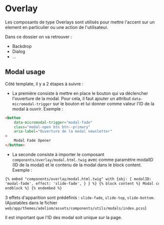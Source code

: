 # Overlay

Les composants de type Overlays sont utilisés pour mettre l'accent sur un element en particulier ou une action de l'utilisateur.

Dans ce dossier on va retrouver :

-   Backdrop
-   Dialog
-   ...

## Modal usage

Côté template, il y a 2 étapes à suivre :

-   La première consiste à mettre en place le bouton qui va déclencher l'ouverture de la modal. Pour cela, il faut ajouter un attribut `data-micromodal-trigger` sur le bouton et lui donner comme valeur l'ID de la modal à ouvrir. Exemple :

```html
<button
    data-micromodal-trigger="modal-fade"
    class="modal-open btn btn--primary"
    aria-label="Ouverture de la modal newsletter"
>
    Modal Fade Opener
</button>
```

-   La seconde consiste à importer le composant `components/overlay/modal.html.twig` avec comme paramètre modalID (ID de la modal) et le contenu de la modal dans le block content. Exemple :

```html
{% embed "components/overlay/modal.html.twig" with {obj: { modalID:
'modal-fade', effect: 'slide-fade', } } %} {% block content %} Modal content {%
endblock %} {% endembed %}
```

3 effets d'apparition sont prédéfinis : `slide-fade`, `slide-top`, `slide-bottom`. (Ajustables dans le fichier `web/app/themes/adeliom/assets/components/utils/modals/index.pcss`)

Il est important que l'ID des modal soit unique sur la page.
